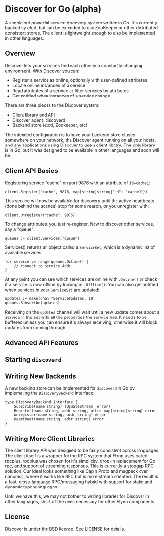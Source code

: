 # Discover for Go (alpha)

A simple but powerful service discovery system written in Go. It's currently backed by etcd, but can be
extended to use ZooKeeper or other distributed consistent stores. The client is lightweight enough to 
also be implemented in other languages.

## Overview

Discover lets your services find each other in a constantly changing environment. With Discover you can:
 * Register a service as online, optionally with user-defined attributes
 * Locate online instances of a service
 * Read attributes of a service or filter services by attributes
 * Get notified when instances of a service change

There are three pieces to the Discover system:
 * Client library and API
 * Discover agent, discoverd
 * Backend store (etcd, Zookeeper, etc)

The intended configuration is to have your backend store cluster somewhere on your network, the Discover agent running on all your hosts, and any applications using Discover to use a client library. The only library is in Go, but it was designed to be available in other languages and soon will be. 

## Client API Basics

Registering service "cache" on port 9876 with an attribute of `id=cache1`:

```client.Register("cache", 9876, map[string]string{"id": "cache1"})```

This service will now be available for discovery until the active heartbeats (done behind the scenes) stop for some reason, or you unregister with:

```client.Unregister("cache", 9876)```

To change attributes, you just re-register. Now to discover other services, say a "queue":

```queues := client.Services("queue")```

Services() returns an object called a `ServiceSet`, which is a dynamic list of available services.

```
for service := range queues.Online() {
	// connect to service.Addr
}
```

At any point you can see which services are online with `.Online()` or check if a service is now offline by looking in `.Offline()`. You can also get notified when services in your `ServiceSet` are updated:

```
updates := make(chan *ServiceUpdates, 10)
queues.Subscribe(updates)
```

Receiving on the `updates` channel will wait until a new update comes about a service in the set with all the properties the service has. It needs to be buffered unless you can ensure it's always receiving, otherwise it will block updates from coming through.

## Advanced API Features

## Starting `discoverd`

## Writing New Backends

A new backing store can be implemented for `discoverd` in Go by implemeting the `DiscoveryBackend` interface:

```
type DiscoveryBackend interface {
	Subscribe(name string) (UpdateStream, error)
	Register(name string, addr string, attrs map[string]string) error
	Unregister(name string, addr string) error
	Heartbeat(name string, addr string) error
}
```

## Writing More Client Libraries

The client library API was designed to be fairly consistent across languages. The client itself is a wrapper for the RPC system that Flynn uses called rpcplus. rpcplus was chosen for it's simplicity, drop-in replacement for Go rpc, and support of streaming responses. This is currently a stopgap RPC solution. Our ideal looks something like Cap'n Proto and msgpack over nanomsg, where it works like RPC but is more stream oriented. The result is a fast, cross-language RPC/messaging hybrid with support for static and dynamic types/languages. 

Until we have this, we may not bother to writing libraries for Discover in other languages, short of the ones necessary for other Flynn components.

## License

Discover is under the BSD license. See [LICENSE](https://github.com/flynn/go-discover/blob/master/LICENSE) for details.